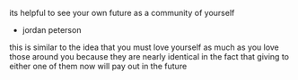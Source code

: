 its helpful to see your own future as a community of yourself
- jordan peterson

this is similar to the idea that you must love yourself as much as you love those around you because they are nearly identical in the fact that giving to either one of them now will pay out in the future